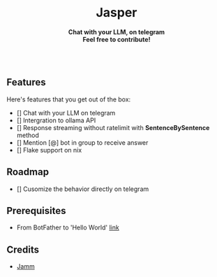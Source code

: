 <div align="center">
  <br>
  <h1>Jasper</h1>
  <p>
    <b>Chat with your LLM, on telegram</b><br>
    <b>Feel free to contribute!</b><br>
  </p>
  <br>
  <br>
</div>

## Features

Here's features that you get out of the box:

- [] Chat with your LLM on telegram
- [] Intergration to ollama API
- [] Response streaming without ratelimit with **SentenceBySentence** method
- [] Mention [@] bot in group to receive answer
- [] Flake support on nix

## Roadmap

- [] Cusomize the behavior directly on telegram

## Prerequisites

- From BotFather to 'Hello World' [link](https://core.telegram.org/bots/tutorial)

## Credits

- [Jamm](https://github.com/jumail)
